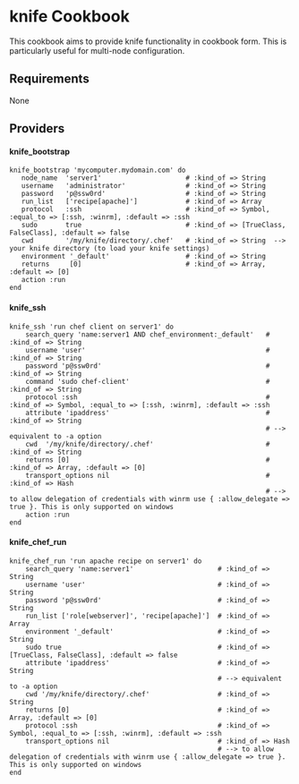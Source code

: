 knife Cookbook
==============
This cookbook aims to provide knife functionality in cookbook form. This is particularly useful for multi-node configuration.

Requirements
------------
None

Providers
-----
#### knife_bootstrap

    knife_bootstrap 'mycomputer.mydomain.com' do
       node_name  'server1'                     # :kind_of => String
       username   'administrator'               # :kind_of => String
       password   'p@ssw0rd'                    # :kind_of => String
       run_list   ['recipe[apache]']            # :kind_of => Array
       protocol   :ssh                          # :kind_of => Symbol, :equal_to => [:ssh, :winrm], :default => :ssh
       sudo       true                          # :kind_of => [TrueClass, FalseClass], :default => false
       cwd        '/my/knife/directory/.chef'   # :kind_of => String  --> your knife directory (to load your knife settings)
       environment '_default'                   # :kind_of => String
       returns     [0]                          # :kind_of => Array, :default => [0]
       action :run
    end

#### knife_ssh
    knife_ssh 'run chef client on server1' do
        search_query 'name:server1 AND chef_environment:_default'   # :kind_of => String
        username 'user'                                             # :kind_of => String
        password 'p@ssw0rd'                                         # :kind_of => String
        command 'sudo chef-client'                                  # :kind_of => String
        protocol :ssh                                               # :kind_of => Symbol, :equal_to => [:ssh, :winrm], :default => :ssh
        attribute 'ipaddress'                                       # :kind_of => String
                                                                    # --> equivalent to -a option
        cwd  '/my/knife/directory/.chef'                            # :kind_of => String
        returns [0]                                                 # :kind_of => Array, :default => [0]
        transport_options nil                                       # :kind_of => Hash
                                                                    # --> to allow delegation of credentials with winrm use { :allow_delegate => true }. This is only supported on windows
        action :run
    end

#### knife_chef_run

    knife_chef_run 'run apache recipe on server1' do
        search_query 'name:server1'                     # :kind_of => String
        username 'user'                                 # :kind_of => String
        password 'p@ssw0rd'                             # :kind_of => String
        run_list ['role[webserver]', 'recipe[apache]']  # :kind_of => Array
        environment '_default'                          # :kind_of => String
        sudo true                                       # :kind_of => [TrueClass, FalseClass], :default => false
        attribute 'ipaddress'                           # :kind_of => String
                                                        # --> equivalent to -a option
        cwd '/my/knife/directory/.chef'                 # :kind_of => String
        returns [0]                                     # :kind_of => Array, :default => [0]
        protocol :ssh                                   # :kind_of => Symbol, :equal_to => [:ssh, :winrm], :default => :ssh
        transport_options nil                           # :kind_of => Hash
                                                        # --> to allow delegation of credentials with winrm use { :allow_delegate => true }. This is only supported on windows
    end
